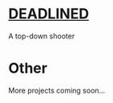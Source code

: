 # [DEADLINED](https://megarion.itch.io/deadlined)
A top-down shooter

# Other
More projects coming soon...
